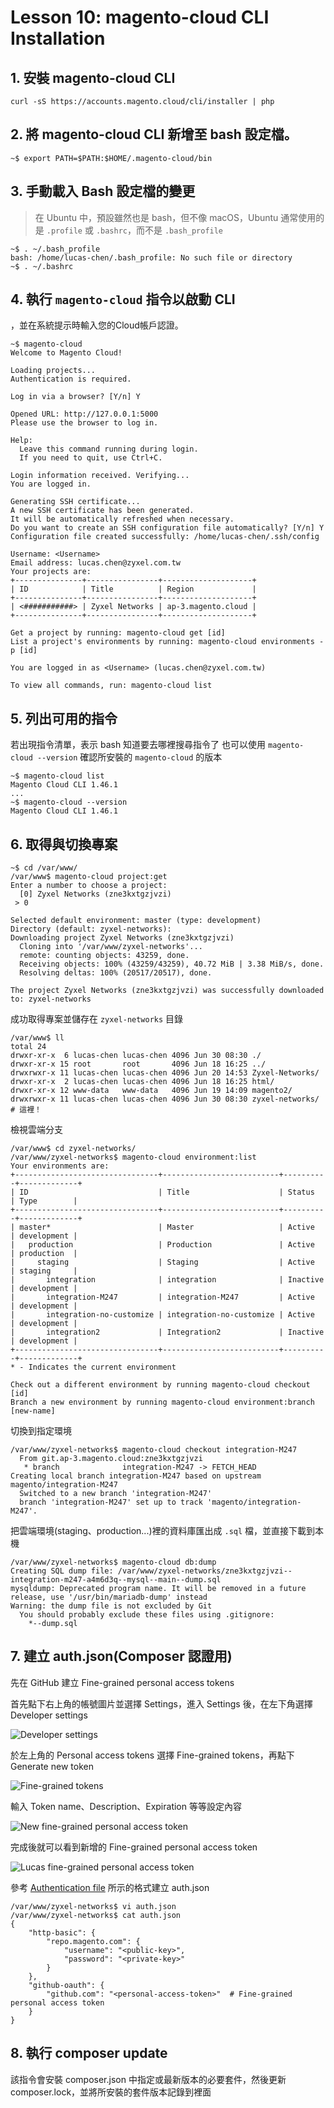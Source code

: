 # Lesson 10: magento-cloud CLI Installation

## 1. 安裝 magento-cloud CLI

`curl -sS https://accounts.magento.cloud/cli/installer | php`

## 2. 將 magento-cloud CLI 新增至 bash 設定檔。

```
~$ export PATH=$PATH:$HOME/.magento-cloud/bin
```

## 3. 手動載入 Bash 設定檔的變更

> 在 Ubuntu 中，預設雖然也是 bash，但不像 macOS，Ubuntu 通常使用的是 `.profile` 或 `.bashrc`，而不是 `.bash_profile`

```
~$ . ~/.bash_profile
bash: /home/lucas-chen/.bash_profile: No such file or directory
~$ . ~/.bashrc
```

## 4. 執行 `magento-cloud` 指令以啟動 CLI

，並在系統提示時輸入您的Cloud帳戶認證。

```
~$ magento-cloud
Welcome to Magento Cloud!

Loading projects...
Authentication is required.

Log in via a browser? [Y/n] Y

Opened URL: http://127.0.0.1:5000
Please use the browser to log in.

Help:
  Leave this command running during login.
  If you need to quit, use Ctrl+C.

Login information received. Verifying...
You are logged in.

Generating SSH certificate...
A new SSH certificate has been generated.
It will be automatically refreshed when necessary.
Do you want to create an SSH configuration file automatically? [Y/n] Y
Configuration file created successfully: /home/lucas-chen/.ssh/config

Username: <Username>
Email address: lucas.chen@zyxel.com.tw
Your projects are:
+---------------+----------------+--------------------+
| ID            | Title          | Region             |
+---------------+----------------+--------------------+
| <###########> | Zyxel Networks | ap-3.magento.cloud |
+---------------+----------------+--------------------+

Get a project by running: magento-cloud get [id]
List a project's environments by running: magento-cloud environments -p [id]

You are logged in as <Username> (lucas.chen@zyxel.com.tw)

To view all commands, run: magento-cloud list
```

## 5. 列出可用的指令

若出現指令清單，表示 bash 知道要去哪裡搜尋指令了
也可以使用 `magento-cloud --version` 確認所安裝的 `magento-cloud` 的版本

```
~$ magento-cloud list
Magento Cloud CLI 1.46.1
...
~$ magento-cloud --version
Magento Cloud CLI 1.46.1
```
## 6. 取得與切換專案

```
~$ cd /var/www/
/var/www$ magento-cloud project:get
Enter a number to choose a project:
  [0] Zyxel Networks (zne3kxtgzjvzi)
 > 0

Selected default environment: master (type: development)
Directory (default: zyxel-networks): 
Downloading project Zyxel Networks (zne3kxtgzjvzi)
  Cloning into '/var/www/zyxel-networks'...
  remote: counting objects: 43259, done.        
  Receiving objects: 100% (43259/43259), 40.72 MiB | 3.38 MiB/s, done.
  Resolving deltas: 100% (20517/20517), done.

The project Zyxel Networks (zne3kxtgzjvzi) was successfully downloaded to: zyxel-networks
```

成功取得專案並儲存在 `zyxel-networks` 目錄

```
/var/www$ ll
total 24
drwxr-xr-x  6 lucas-chen lucas-chen 4096 Jun 30 08:30 ./
drwxr-xr-x 15 root       root       4096 Jun 18 16:25 ../
drwxrwxr-x 11 lucas-chen lucas-chen 4096 Jun 20 14:53 Zyxel-Networks/
drwxr-xr-x  2 lucas-chen lucas-chen 4096 Jun 18 16:25 html/
drwxr-xr-x 12 www-data   www-data   4096 Jun 19 14:09 magento2/
drwxrwxr-x 11 lucas-chen lucas-chen 4096 Jun 30 08:30 zyxel-networks/  # 這裡！
```

檢視雲端分支

```
/var/www$ cd zyxel-networks/
/var/www/zyxel-networks$ magento-cloud environment:list
Your environments are: 
+--------------------------------+--------------------------+----------+-------------+
| ID                             | Title                    | Status   | Type        |
+--------------------------------+--------------------------+----------+-------------+
| master*                        | Master                   | Active   | development |
|   production                   | Production               | Active   | production  |
|     staging                    | Staging                  | Active   | staging     |
|       integration              | integration              | Inactive | development |
|       integration-M247         | integration-M247         | Active   | development |
|       integration-no-customize | integration-no-customize | Active   | development |
|       integration2             | Integration2             | Inactive | development |
+--------------------------------+--------------------------+----------+-------------+
* - Indicates the current environment

Check out a different environment by running magento-cloud checkout [id]
Branch a new environment by running magento-cloud environment:branch [new-name]
```

切換到指定環境

```
/var/www/zyxel-networks$ magento-cloud checkout integration-M247
  From git.ap-3.magento.cloud:zne3kxtgzjvzi
   * branch              integration-M247 -> FETCH_HEAD
Creating local branch integration-M247 based on upstream magento/integration-M247
  Switched to a new branch 'integration-M247'
  branch 'integration-M247' set up to track 'magento/integration-M247'.
```

把雲端環境(staging、production...)裡的資料庫匯出成 `.sql` 檔，並直接下載到本機

```
/var/www/zyxel-networks$ magento-cloud db:dump
Creating SQL dump file: /var/www/zyxel-networks/zne3kxtgzjvzi--integration-m247-a4m6d3q--mysql--main--dump.sql
mysqldump: Deprecated program name. It will be removed in a future release, use '/usr/bin/mariadb-dump' instead
Warning: the dump file is not excluded by Git
  You should probably exclude these files using .gitignore:
    *--dump.sql
```

## 7. 建立 auth.json(Composer 認證用)

先在 GitHub 建立 Fine-grained personal access tokens

首先點下右上角的帳號圖片並選擇 Settings，進入 Settings 後，在左下角選擇 Developer settings

![Developer settings](https://github.com/user-attachments/assets/c372f2ea-bbc2-4a26-8d26-794f37d1c923)

於左上角的 Personal access tokens 選擇 Fine-grained tokens，再點下 Generate new token

![Fine-grained tokens](https://github.com/user-attachments/assets/c0f63527-0142-4fe9-a04e-76f7d913b997)

輸入 Token name、Description、Expiration 等等設定內容

![New fine-grained personal access token](https://github.com/user-attachments/assets/a9d2bdc3-ff26-44cb-a615-c61f62860483)

完成後就可以看到新增的 Fine-grained personal access token

![Lucas fine-grained personal access token](https://github.com/user-attachments/assets/996bc5c5-6a37-4227-b5c8-00b9b59cc849)

參考 [Authentication file](https://developer.adobe.com/commerce/contributor/guides/install/clone-repository/#authentication-file) 所示的格式建立 auth.json

```
/var/www/zyxel-networks$ vi auth.json
/var/www/zyxel-networks$ cat auth.json
{
    "http-basic": {
        "repo.magento.com": {
            "username": "<public-key>",
            "password": "<private-key>"
        }
    },
    "github-oauth": {
        "github.com": "<personal-access-token>"  # Fine-grained personal access token
    }
}
```

## 8. 執行 composer update

該指令會安裝 composer.json 中指定或最新版本的必要套件，然後更新 composer.lock，並將所安裝的套件版本記錄到裡面

